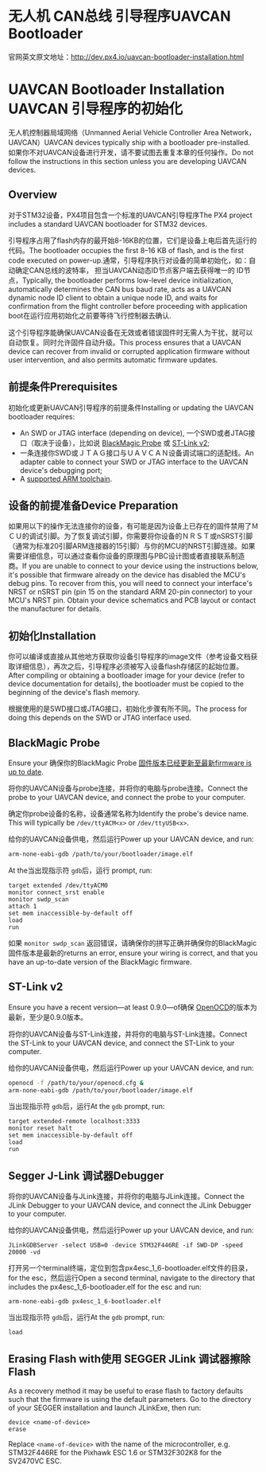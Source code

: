 # 无人机 CAN总线 引导程序UAVCAN Bootloader

官网英文原文地址：http://dev.px4.io/uavcan-bootloader-installation.html

# UAVCAN Bootloader Installation UAVCAN 引导程序的初始化

<aside class="warning">
无人机控制器局域网络（Unmanned Aerial Vehicle Controller Area Network，UAVCAN）UAVCAN devices typically ship with a bootloader pre-installed. 如果你不对UAVCAN设备进行开发，请不要试图去重复本章的任何操作。Do not follow the instructions in this section unless you are developing UAVCAN devices.
</aside>

## Overview

对于STM32设备，PX4项目包含一个标准的UAVCAN引导程序The PX4 project includes a standard UAVCAN bootloader for STM32 devices.

引导程序占用了flash内存的最开始8-16KB的位置，它们是设备上电后首先运行的代码。The bootloader occupies the first 8–16 KB of flash, and is the first code executed on power-up.通常，引导程序执行对设备的简单初始化，如：自动确定CAN总线的波特率， 担当UAVCAN动态ID节点客户端去获得唯一的 ID节点，Typically, the bootloader performs low-level device initialization, automatically determines the CAN bus baud rate, acts as a UAVCAN dynamic node ID client to obtain a unique node ID, and waits for confirmation from the flight controller before proceeding with application boot在运行应用初始化之前要等待飞行控制器去确认.

这个引导程序能确保UAVCAN设备在无效或者错误固件时无需人为干扰，就可以自动恢复。同时允许固件自动升级。This process ensures that a UAVCAN device can recover from invalid or corrupted application firmware without user intervention, and also permits automatic firmware updates.

## 前提条件Prerequisites

初始化或更新UAVCAN引导程序的前提条件Installing or updating the UAVCAN bootloader requires:

- An SWD or JTAG interface (depending on device), 一个SWD或者JTAG接口（取决于设备），比如说 [BlackMagic Probe](http://www.blacksphere.co.nz/main/blackmagic) 或 [ST-Link v2](http://www.st.com/internet/evalboard/product/251168.jsp);
- 一条连接你SWD或ＪＴＡＧ接口与ＵＡＶＣＡＮ设备调试端口的适配线。An adapter cable to connect your SWD or JTAG interface to the UAVCAN device's debugging port;
- A [supported ARM toolchain](../11_Sensors-and-actuator-Buses/uavcan-node-enumeration.md).

## 设备的前提准备Device Preparation

如果用以下的操作无法连接你的设备，有可能是因为设备上已存在的固件禁用了ＭＣＵ的调试引脚。为了恢复调试引脚，你需要将你设备的ＮＲＳＴ或nSRST引脚（通常为标准20引脚ARM连接器的15引脚）与你的MCU的NRST引脚连接。如果需要详细信息，可以通过查看你设备的原理图与PBC设计图或者直接联系制造商。If you are unable to connect to your device using the instructions below, it's possible that firmware already on the device has disabled the MCU's debug pins. To recover from this, you will need to connect your interface's NRST or nSRST pin (pin 15 on the standard ARM 20-pin connector) to your MCU's NRST pin. Obtain your device schematics and PCB layout or contact the manufacturer for details.

## 初始化Installation

你可以编译或直接从其他地方获取你设备引导程序的image文件（参考设备文档获取详细信息），再次之后，引导程序必须被写入设备flash存储区的起始位置。After compiling or obtaining a bootloader image for your device (refer to device documentation for details), the bootloader must be copied to the beginning of the device's flash memory.

根据使用的是SWD接口或JTAG接口，初始化步骤有所不同。The process for doing this depends on the SWD or JTAG interface used.

## BlackMagic Probe

Ensure your 确保你的BlackMagic Probe [固件版本已经更新至最新firmware is up to date](https://github.com/blacksphere/blackmagic/wiki/Hacking).

将你的UAVCAN设备与probe连接，并将你的电脑与probe连接。Connect the probe to your UAVCAN device, and connect the probe to your computer.

确定你probe设备的名称，设备通常名称为Identify the probe's device name. This will typically be `/dev/ttyACM<x>` or `/dev/ttyUSB<x>`.

给你的UAVCAN设备供电，然后运行Power up your UAVCAN device, and run:

<div class="host-code"></div>

```sh
arm-none-eabi-gdb /path/to/your/bootloader/image.elf
```

At the当出现指示符 `gdb`后，运行 prompt, run:

<div class="host-code"></div>

```gdb
target extended /dev/ttyACM0
monitor connect_srst enable
monitor swdp_scan
attach 1
set mem inaccessible-by-default off
load
run
```

如果 `monitor swdp_scan` 返回错误，请确保你的拼写正确并确保你的BlackMagic固件版本是最新的returns an error, ensure your wiring is correct, and that you have an up-to-date version of the BlackMagic firmware.

## ST-Link v2

Ensure you have a recent version—at least 0.9.0—of确保 [OpenOCD](http://openocd.org)的版本为最新，至少是0.9.0版本。

将你的UAVCAN设备与ST-Link连接，并将你的电脑与ST-Link连接。Connect the ST-Link to your UAVCAN device, and connect the ST-Link to your computer.

给你的UAVCAN设备供电，然后运行Power up your UAVCAN device, and run:

<div class="host-code"></div>

```sh
openocd -f /path/to/your/openocd.cfg &
arm-none-eabi-gdb /path/to/your/bootloader/image.elf
```

当出现指示符 `gdb`后，运行At the `gdb` prompt, run:

<div class="host-code"></div>

```gdb
target extended-remote localhost:3333
monitor reset halt
set mem inaccessible-by-default off
load
run
```

## Segger J-Link 调试器Debugger

将你的UAVCAN设备与JLink连接，并将你的电脑与JLink连接。Connect the JLink Debugger to your UAVCAN device, and connect the JLink Debugger to your computer.

给你的UAVCAN设备供电，然后运行Power up your UAVCAN device, and run:

<div class="host-code"></div>

```JLinkGDBServer -select USB=0 -device STM32F446RE -if SWD-DP -speed 20000 -vd```

打开另一个terminal终端，定位到包含px4esc_1_6-bootloader.elf文件的目录，for the esc，然后运行Open a second terminal, navigate to the directory that includes the px4esc_1_6-bootloader.elf for the esc and run:

<div class="host-code"></div>

```arm-none-eabi-gdb px4esc_1_6-bootloader.elf```

当出现指示符 `gdb`后，运行At the `gdb` prompt, run:

<div class="host-code"></div>

```tar ext :2331
load
```

## Erasing Flash with使用 SEGGER JLink 调试器擦除Flash

As a recovery method it may be useful to erase flash to factory defaults such that the firmware is using the default parameters. Go to the directory of your SEGGER installation and launch JLinkExe, then run:

```
device <name-of-device>
erase
```

Replace `<name-of-device>` with the name of the microcontroller, e.g. STM32F446RE for the Pixhawk ESC 1.6 or STM32F302K8 for the SV2470VC ESC.

